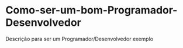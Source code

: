 # Como-ser-um-bom-Programador-Desenvolvedor
Descrição para ser um Programador/Desenvolvedor exemplo
